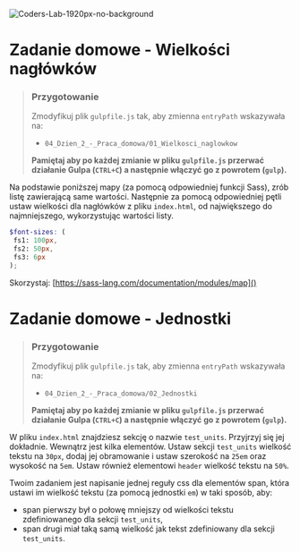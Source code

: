 ![Coders-Lab-1920px-no-background](https://user-images.githubusercontent.com/152855/73064373-5ed69780-3ea1-11ea-8a71-3d370a5e7dd8.png)


# Zadanie domowe - Wielkości nagłówków

> ### Przygotowanie
> Zmodyfikuj plik `gulpfile.js` tak, aby zmienna `entryPath` wskazywała na:
> -  `04_Dzien_2_-_Praca_domowa/01_Wielkosci_naglowkow`
>
> **Pamiętaj aby po każdej zmianie w pliku `gulpfile.js` przerwać działanie Gulpa (`CTRL+C`) a następnie włączyć go z powrotem (`gulp`).**

Na podstawie poniższej mapy (za pomocą odpowiedniej funkcji Sass), zrób listę zawierającą same wartości.
Następnie za pomocą odpowiedniej pętli ustaw wielkości dla nagłówków z pliku `index.html`, od największego do najmniejszego, wykorzystując wartości listy.

```scss
$font-sizes: (
 fs1: 100px,
 fs2: 50px,
 fs3: 6px
);
```


Skorzystaj: [https://sass-lang.com/documentation/modules/map]()

# Zadanie domowe - Jednostki

> ### Przygotowanie
> Zmodyfikuj plik `gulpfile.js` tak, aby zmienna `entryPath` wskazywała na:
> -  `04_Dzien_2_-_Praca_domowa/02_Jednostki`
>
> **Pamiętaj aby po każdej zmianie w pliku `gulpfile.js` przerwać działanie Gulpa (`CTRL+C`) a następnie włączyć go z powrotem (`gulp`).**

W pliku `index.html` znajdziesz sekcję o nazwie `test_units`. Przyjrzyj się jej dokładnie. Wewnątrz jest kilka elementów.
Ustaw sekcji `test_units` wielkość tekstu na `30px`, dodaj jej obramowanie i ustaw szerokość na `25em` oraz wysokość na `5em`.
Ustaw również elementowi `header` wielkość tekstu na `50%`. 

Twoim zadaniem jest napisanie jednej reguły css dla elementów span, która ustawi im wielkość tekstu (za pomocą jednostki `em`) w taki sposób, aby:
* span pierwszy był o połowę mniejszy od wielkości tekstu zdefiniowanego dla sekcji `test_units`,
* span drugi miał taką samą wielkość jak tekst zdefiniowany dla sekcji  `test_units`.
